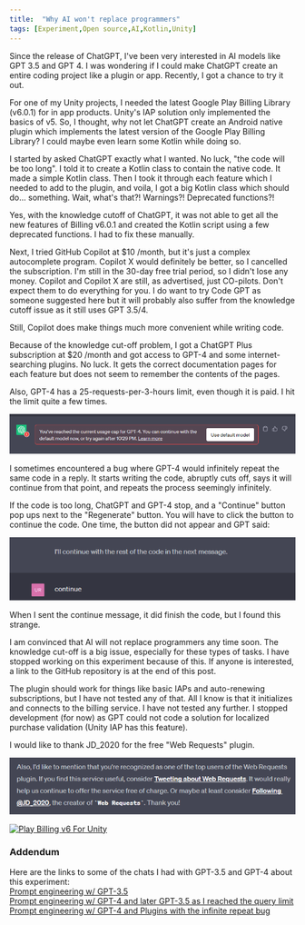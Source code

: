 ```yaml
---
title:  "Why AI won't replace programmers"
tags: [Experiment,Open source,AI,Kotlin,Unity]
---
```


Since the release of ChatGPT, I've been very interested in AI models like GPT 3.5 and GPT 4. I was wondering if I could make ChatGPT create an entire coding project like a plugin or app. Recently, I got a chance to try it out.

For one of my Unity projects, I needed the latest Google Play Billing Library (v6.0.1) for in app products. Unity's IAP solution only implemented the basics of v5. So, I thought, why not let ChatGPT create an Android native plugin which implements the latest version of the Google Play Billing Library? I could maybe even learn some Kotlin while doing so.

I started by asked ChatGPT exactly what I wanted. No luck, "the code will be too long". I told it to create a Kotlin class to contain the native code. It made a simple Kotlin class. Then I took it through each feature which I needed to add to the plugin, and voila, I got a big Kotlin class which should do... something. Wait, what's that?! Warnings?! Deprecated functions?!

Yes, with the knowledge cutoff of ChatGPT, it was not able to get all the new features of Billing v6.0.1 and created the Kotlin script using a few deprecated functions. I had to fix these manually.

Next, I tried GitHub Copilot at $10 /month, but it's just a complex autocomplete program. Copilot X would definitely be better, so I cancelled the subscription. I'm still in the 30-day free trial period, so I didn't lose any money. Copilot and Copilot X are still, as advertised, just CO-pilots. Don't expect them to do everything for you. I do want to try Code GPT as someone suggested here but it will probably also suffer from the knowledge cutoff issue as it still uses GPT 3.5/4.

Still, Copilot does make things much more convenient while writing code.

Because of the knowledge cut-off problem, I got a ChatGPT Plus subscription at $20 /month and got access to GPT-4 and some internet-searching plugins. No luck. It gets the correct documentation pages for each feature but does not seem to remember the contents of the pages.

Also, GPT-4 has a 25-requests-per-3-hours limit, even though it is paid. I hit the limit quite a few times.

![GPT-4 saying "You've reached the current usage cap for GPT-4. You can continue with the default model now, or try again after 10:29 PM."](/assets/img/2023-07-07-Coding-With-GPT/1.png)

I sometimes encountered a bug where GPT-4 would infinitely repeat the same code in a reply. It starts writing the code, abruptly cuts off, says it will continue from that point, and repeats the process seemingly infinitely.

If the code is too long, ChatGPT and GPT-4 stop, and a "Continue" button pop ups next to the "Regenerate" button. You will have to click the button to continue the code. One time, the button did not appear and GPT said:

![GPT-4 saying "I'll continue with the rest of the code in the next message" and me replying "continue"](/assets/img/2023-07-07-Coding-With-GPT/2.png)

When I sent the continue message, it did finish the code, but I found this strange.

I am convinced that AI will not replace programmers any time soon. The knowledge cut-off is a big issue, especially for these types of tasks. I have stopped working on this experiment because of this. If anyone is interested, a link to the GitHub repository is at the end of this post.

The plugin should work for things like basic IAPs and auto-renewing subscriptions, but I have not tested any of that. All I know is that it initializes and connects to the billing service. I have not tested any further. I stopped development (for now) as GPT could not code a solution for localized purchase validation (Unity IAP has this feature).

I would like to thank JD_2020 for the free "Web Requests" plugin.

![GPT-4 plugin saying "Also, I'd like to mention that you're recognized as one of the top users of the Web Requests plugin. If you find this service useful, consider Tweeting about Web Requests. It would really help us continue to offer the service free of charge. Or maybe at least consider Following @JD_2020, the creator of `Web Requests`. Thank you!"](/assets/img/2023-07-07-Coding-With-GPT/3.png)

[![Play Billing v6 For Unity](https://img.shields.io/badge/Play_Billing_v6_For_Unity-black?style=for-the-badge&logo=github&color=FFFFFF&logoColor=000000)](https://github.com/Uralstech/Play-Billing-v6-For-Unity)

### Addendum
Here are the links to some of the chats I had with GPT-3.5 and GPT-4 about this experiment:\
[Prompt engineering w/ GPT-3.5](https://chat.openai.com/share/2eb8d013-4b28-4466-9314-d97a4157c10a) \
[Prompt engineering w/ GPT-4 and later GPT-3.5 as I reached the query limit](https://chat.openai.com/share/345ee174-23ab-4250-b2fa-404488a1dd4d) \
[Prompt engineering w/ GPT-4 and Plugins with the infinite repeat bug](https://chat.openai.com/share/d0f04d33-2f17-4c17-8bd6-26e99590caf1)
